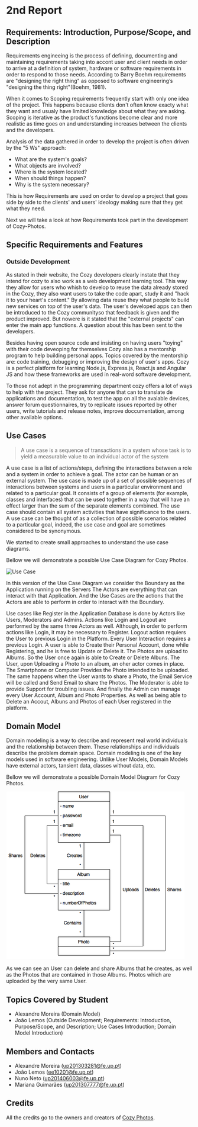 # 2nd Report

## Requirements: Introduction, Purpose/Scope, and Description
Requirements engineeing is the process of defining, documenting and maintaining requirements taking into accont user and client needs in order to arrive at a definition of system, hardware or software requirements in order to respond to those needs. 
According to Barry Boehm requirements are "designing the right thing" as opposed to software engineering’s "designing the thing right"(Boehm, 1981).

When it comes to Scoping requirements frequently start with only one idea of the project. 
This happens because clients don't often know exacty what they want and usualy have limited knowledge about what they are asking. Scoping is iterative as the product's functions become clear and more realistic as time goes on and understanding increases between the clients and the developers. 

Analysis of the data gathered in order to develop the project is often driven by the "5 Ws" approach:
* What are the system's goals?
* What objects are involved?
* Where is the system located?
* When should things happen?
* Why is the system necessary?

This is how Requirements are used on order to develop a project that goes side by side to the clients' and users' ideology making sure that they get what they need.

Next we will take a look at how Requirements took part in the development of Cozy-Photos. 

## Specific Requirements and Features

### Outside Development
As stated in their website, the Cozy developers clearly instate that they intend for cozy to also work as a web development learning tool. 
This way they allow for users who whish to develop to reuse the data already stored in the Cozy, they also want users to take the code apart, study it and "hack it to your heart's content." 
By allowing data reuse they what people to build new services on top of the user's data. The user's developed apps can then be introduced to the Cozy communityso that feedback is given and the product improved. 
But nowere is it stated that the "external projects" can enter the main app functions. 
A question about this has been sent to the developers.

Besides having open source code and insisting on having users "toying" with their code deveoping for themselves Cozy also has a mentorship program to help building personal apps. 
Topics covered by the mentorship are: code training, debugging or improving the design of user's apps. Cozy is a perfect platform for learning Node.js, Express.js, React.js and Angular JS and how these frameworks are used in real-word software development.

To those not adept in the programming department cozy offers a lot of ways to help with the project. They ask for anyone that can to translate de applications and documentation, to test the app on all the avaiable devices, answer forum questionnaires, try to replicate 
issues reported by other users, write tutorials and release notes, improve doccumentation, among other available options.

## Use Cases
> A use case is a sequence of transactions in a system whose task is to yield a measurable value to an individual actor of the system

A use case is a list of actions/steps, defining the interactions between a role and a system in order to achieve a goal. The actor can be human or an external system. The use case is made up of a set of possible sequences of interactions between systems and users in a particular environment and related to a particular goal. It consists of a group of elements (for example, classes and interfaces) that can be used together in a way that will have an effect larger than the sum of the separate elements combined. The use case should contain all system activities that have significance to the users. A use case can be thought of as a collection of possible scenarios related to a particular goal, indeed, the use case and goal are sometimes considered to be synonymous.

We started to create small approaches to understand the use case diagrams.

Bellow we will demonstrate a possible Use Case Diagram for Cozy Photos.

![Use Case](https://github.com/Mosaal/cozy-photos/blob/master/ESOF/2nd-Report/Cozy.bmp?raw=true "Use Case")

In this version of the Use Case Diagram we consider the Boundary as the Application running on the Servers
The Actors are everything that can interact with that Application.
And the Use Cases are the actions that the Actors are able to perform in order to interact with the Boundary.

Use cases like Register in the Application Database is done by Actors like Users, Moderators and Admins. 
Actions like Login and Logout are performed by the same three Actors as well. Although, in order to perform actions like Login, it may be necessary to Register. Logout action requiers the User to previous Login in the Platform.
Every User Interaction requires a previous Login.
A user is able to Create their Personal Account, done while Registering, and he is free to Update or Delete it.
The Photos are upload to Albums. So the User once again is able to Create or Delete Albuns.
The User, upon Uploading a Photo to an album, an oher actor comes in place. The Smartphone or Computer Provides the Photo intended to be uploaded. 
The same happens when the User wants to share a Photo, the Email Service will be called and Send Email to share the Photos.
The Moderator is able to provide Support for troubling issues.
And finally the Admin can manage every User Account, Album and Photo Properties. As well as being able to Delete an Accout, Albuns and Photos of each User registered in the platform.

## Domain Model
Domain modeling is a way to describe and represent real world individuals and the relationship between them. 
These relationships and individuals describe the problem domain space.
Domain modeling is one of the key models used in software engineering.
Unlike User Models, Domain Models have external actors, tansient data, classes without data, etc.

Bellow we will demonstrate a possible Domain Model Diagram for Cozy Photos.

![Domain Model](https://github.com/Mosaal/cozy-photos/blob/master/ESOF/2nd-Report/Domain%20Model.png)

As we can see an User can delete and share Albums that he creates, as well as the Photos that are contained in those Albums.
Photos which are uploaded by the very same User.

## Topics Covered by Student
- Alexandre Moreira (Domain Model)
- João Lemos (Outside Development; Requirements: Introduction, Purpose/Scope, and Description; Use Cases Introduction; Domain Model Introduction)

## Members and Contacts
- Alexandre Moreira (up201303281@fe.up.pt)
- João Lemos (ee10201@fe.up.pt)
- Nuno Neto (up201406003@fe.up.pt)
- Mariana Guimarães (up201307777@fe.up.pt)

## Credits
All the credits go to the owners and creators of [Cozy Photos](https://github.com/cozy/cozy-photos).
